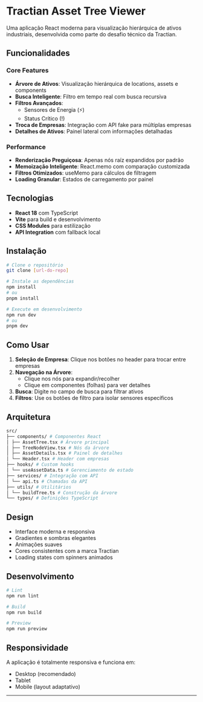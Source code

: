 # Tractian Asset Tree Viewer

Uma aplicação React moderna para visualização hierárquica de ativos industriais, desenvolvida como parte do desafio técnico da Tractian.

## Funcionalidades

### Core Features
- **Árvore de Ativos**: Visualização hierárquica de locations, assets e components
- **Busca Inteligente**: Filtro em tempo real com busca recursiva
- **Filtros Avançados**: 
  - Sensores de Energia (⚡)
  - Status Crítico (!)
- **Troca de Empresas**: Integração com API fake para múltiplas empresas
- **Detalhes de Ativos**: Painel lateral com informações detalhadas

### Performance
- **Renderização Preguiçosa**: Apenas nós raíz expandidos por padrão
- **Memoização Inteligente**: React.memo com comparação customizada
- **Filtros Otimizados**: useMemo para cálculos de filtragem
- **Loading Granular**: Estados de carregamento por painel

## Tecnologias

- **React 18** com TypeScript
- **Vite** para build e desenvolvimento
- **CSS Modules** para estilização
- **API Integration** com fallback local

## Instalação

```bash
# Clone o repositório
git clone [url-do-repo]

# Instale as dependências
npm install
# ou
pnpm install

# Execute em desenvolvimento
npm run dev
# ou
pnpm dev
```

## Como Usar

1. **Seleção de Empresa**: Clique nos botões no header para trocar entre empresas
2. **Navegação na Árvore**: 
   - Clique nos nós para expandir/recolher
   - Clique em componentes (folhas) para ver detalhes
3. **Busca**: Digite no campo de busca para filtrar ativos
4. **Filtros**: Use os botões de filtro para isolar sensores específicos

## Arquitetura

```bash
src/
├── components/ # Componentes React
│ ├── AssetTree.tsx # Árvore principal
│ ├── TreeNodeView.tsx # Nós da árvore
│ ├── AssetDetails.tsx # Painel de detalhes
│ └── Header.tsx # Header com empresas
├── hooks/ # Custom hooks
│ └── useAssetData.ts # Gerenciamento de estado
├── services/ # Integração com API
│ └── api.ts # Chamadas da API
├── utils/ # Utilitários
│ └── buildTree.ts # Construção da árvore
└── types/ # Definições TypeScript
```

## Design

- Interface moderna e responsiva
- Gradientes e sombras elegantes
- Animações suaves
- Cores consistentes com a marca Tractian
- Loading states com spinners animados

## Desenvolvimento

```bash
# Lint
npm run lint

# Build
npm run build

# Preview
npm run preview
```

## Responsividade

A aplicação é totalmente responsiva e funciona em:
- Desktop (recomendado)
- Tablet
- Mobile (layout adaptativo)

---

